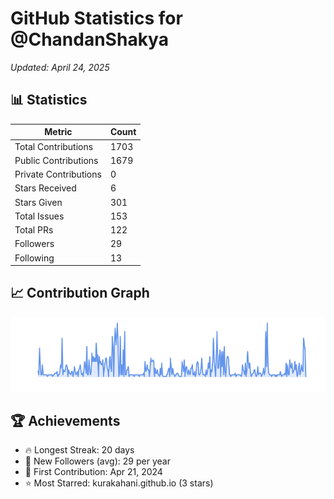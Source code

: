 # GitHub Statistics for @ChandanShakya
*Updated: April 24, 2025*

## 📊 Statistics
| Metric | Count |
|--------|--------|
| Total Contributions | 1703 |
| Public Contributions | 1679 |
| Private Contributions | 0 |
| Stars Received | 6 |
| Stars Given | 301 |
| Total Issues | 153 |
| Total PRs | 122 |
| Followers | 29 |
| Following | 13 |

## 📈 Contribution Graph

![Contribution Graph](./contribution_graph.png)

## 🏆 Achievements

- 🔥 Longest Streak: 20 days
- 👥 New Followers (avg): 29 per year
- 📅 First Contribution: Apr 21, 2024
- ⭐ Most Starred: kurakahani.github.io (3 stars)
